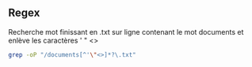 
## Regex

Recherche mot finissant en .txt sur ligne contenant le mot documents et enlève les caractères ' " <>
```bash
grep -oP "/documents[^'\"<>]*?\.txt"
```